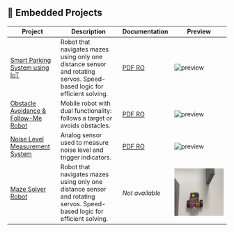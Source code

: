 ## 🤖 Embedded Projects

| Project | Description | Documentation | Preview |
|--------|-------------|---------------|---------|
| [Smart Parking System using IoT](https://github.com/iustin999/embedded-systems/maze-solver) | Robot that navigates mazes using only one distance sensor and rotating servos. Speed-based logic for efficient solving. | [PDF RO](link_pdf_ro) | ![preview](link_către_imagine) |
| [Obstacle Avoidance & Follow-Me Robot](https://github.com/iustin999/embedded-systems/obstacle-follow-robot) | Mobile robot with dual functionality: follows a target or avoids obstacles. | [PDF RO](link_pdf_ro) | ![preview](link_imagine) |
| [Noise Level Measurement System](https://github.com/iustin999/embedded-systems/noise-measurement) | Analog sensor used to measure noise level and trigger indicators. | [PDF RO](link_pdf_ro) | ![preview](link_imagine) |
| [Maze Solver Robot](https://github.com/Iustin999/embedded-systems/tree/main/Maze-solver%20Robot) | Robot that navigates mazes using only one distance sensor and rotating servos. Speed-based logic for efficient solving. | _Not available_ | ![preview](https://github.com/Iustin999/embedded-systems/blob/main/Maze-solver%20Robot/pictures/IMG-20250601-WA0011.jpg) |

